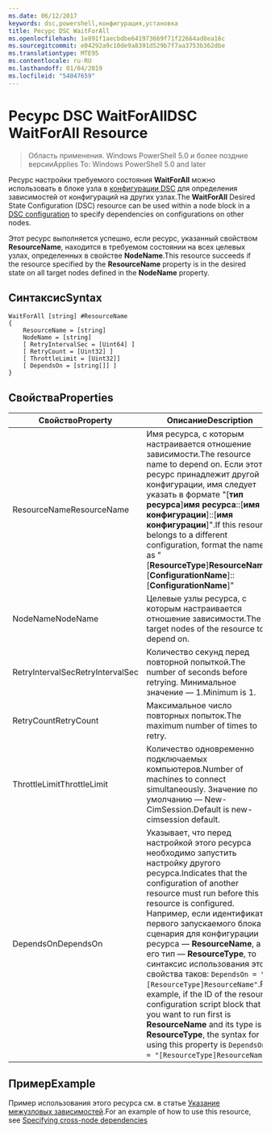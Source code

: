 ```yaml
---
ms.date: 06/12/2017
keywords: dsc,powershell,конфигурация,установка
title: Ресурс DSC WaitForAll
ms.openlocfilehash: 1e891f1aecbdbe641973669f71f22664ad8ea16c
ms.sourcegitcommit: e04292a9c10de9a8391d529b7f7aa3753b362dbe
ms.translationtype: MTE95
ms.contentlocale: ru-RU
ms.lasthandoff: 01/04/2019
ms.locfileid: "54047659"
---
```

# <a name="dsc-waitforall-resource"></a><span data-ttu-id="a8cb4-103">Ресурс DSC WaitForAll</span><span class="sxs-lookup"><span data-stu-id="a8cb4-103">DSC WaitForAll Resource</span></span>

> <span data-ttu-id="a8cb4-104">Область применения. Windows PowerShell 5.0 и более поздние версии</span><span class="sxs-lookup"><span data-stu-id="a8cb4-104">Applies To: Windows PowerShell 5.0 and later</span></span>

<span data-ttu-id="a8cb4-105">Ресурс настройки требуемого состояния **WaitForAll** можно использовать в блоке узла в [конфигурации DSC](../../../configurations/configurations.md) для определения зависимостей от конфигураций на других узлах.</span><span class="sxs-lookup"><span data-stu-id="a8cb4-105">The **WaitForAll** Desired State Configuration (DSC) resource can be used within a node block in a [DSC configuration](../../../configurations/configurations.md) to specify dependencies on configurations on other nodes.</span></span>

<span data-ttu-id="a8cb4-106">Этот ресурс выполняется успешно, если ресурс, указанный свойством **ResourceName**, находится в требуемом состоянии на всех целевых узлах, определенных в свойстве **NodeName**.</span><span class="sxs-lookup"><span data-stu-id="a8cb4-106">This resource succeeds if the resource specified by the **ResourceName** property is in the desired state on all target nodes defined in the **NodeName** property.</span></span>

## <a name="syntax"></a><span data-ttu-id="a8cb4-107">Синтаксис</span><span class="sxs-lookup"><span data-stu-id="a8cb4-107">Syntax</span></span>

```
WaitForAll [string] #ResourceName
{
    ResourceName = [string]
    NodeName = [string]
    [ RetryIntervalSec = [Uint64] ]
    [ RetryCount = [Uint32] ]
    [ ThrottleLimit = [Uint32]]
    [ DependsOn = [string[]] ]
}
```

## <a name="properties"></a><span data-ttu-id="a8cb4-108">Свойства</span><span class="sxs-lookup"><span data-stu-id="a8cb4-108">Properties</span></span>

|  <span data-ttu-id="a8cb4-109">Свойство</span><span class="sxs-lookup"><span data-stu-id="a8cb4-109">Property</span></span>  |  <span data-ttu-id="a8cb4-110">Описание</span><span class="sxs-lookup"><span data-stu-id="a8cb4-110">Description</span></span>   |
|---|---|
| <span data-ttu-id="a8cb4-111">ResourceName</span><span class="sxs-lookup"><span data-stu-id="a8cb4-111">ResourceName</span></span>| <span data-ttu-id="a8cb4-112">Имя ресурса, с которым настраивается отношение зависимости.</span><span class="sxs-lookup"><span data-stu-id="a8cb4-112">The resource name to depend on.</span></span> <span data-ttu-id="a8cb4-113">Если этот ресурс принадлежит другой конфигурации, имя следует указать в формате "[__тип ресурса__]__имя ресурса__::[__имя конфигурации__]::[__имя конфигурации__]".</span><span class="sxs-lookup"><span data-stu-id="a8cb4-113">If this resource belongs to a different configuration, format the name as "[__ResourceType__]__ResourceName__::[__ConfigurationName__]::[__ConfigurationName__]"</span></span>|
| <span data-ttu-id="a8cb4-114">NodeName</span><span class="sxs-lookup"><span data-stu-id="a8cb4-114">NodeName</span></span>| <span data-ttu-id="a8cb4-115">Целевые узлы ресурса, с которым настраивается отношение зависимости.</span><span class="sxs-lookup"><span data-stu-id="a8cb4-115">The target nodes of the resource to depend on.</span></span>|
| <span data-ttu-id="a8cb4-116">RetryIntervalSec</span><span class="sxs-lookup"><span data-stu-id="a8cb4-116">RetryIntervalSec</span></span>| <span data-ttu-id="a8cb4-117">Количество секунд перед повторной попыткой.</span><span class="sxs-lookup"><span data-stu-id="a8cb4-117">The number of seconds before retrying.</span></span> <span data-ttu-id="a8cb4-118">Минимальное значение — 1.</span><span class="sxs-lookup"><span data-stu-id="a8cb4-118">Minimum is 1.</span></span>|
| <span data-ttu-id="a8cb4-119">RetryCount</span><span class="sxs-lookup"><span data-stu-id="a8cb4-119">RetryCount</span></span>| <span data-ttu-id="a8cb4-120">Максимальное число повторных попыток.</span><span class="sxs-lookup"><span data-stu-id="a8cb4-120">The maximum number of times to retry.</span></span>|
| <span data-ttu-id="a8cb4-121">ThrottleLimit</span><span class="sxs-lookup"><span data-stu-id="a8cb4-121">ThrottleLimit</span></span>| <span data-ttu-id="a8cb4-122">Количество одновременно подключаемых компьютеров.</span><span class="sxs-lookup"><span data-stu-id="a8cb4-122">Number of machines to connect simultaneously.</span></span> <span data-ttu-id="a8cb4-123">Значение по умолчанию — New-CimSession.</span><span class="sxs-lookup"><span data-stu-id="a8cb4-123">Default is new-cimsession default.</span></span>|
| <span data-ttu-id="a8cb4-124">DependsOn</span><span class="sxs-lookup"><span data-stu-id="a8cb4-124">DependsOn</span></span> | <span data-ttu-id="a8cb4-125">Указывает, что перед настройкой этого ресурса необходимо запустить настройку другого ресурса.</span><span class="sxs-lookup"><span data-stu-id="a8cb4-125">Indicates that the configuration of another resource must run before this resource is configured.</span></span> <span data-ttu-id="a8cb4-126">Например, если идентификатор первого запускаемого блока сценария для конфигурации ресурса — __ResourceName__, а его тип — __ResourceType__, то синтаксис использования этого свойства таков: `DependsOn = "[ResourceType]ResourceName"`.</span><span class="sxs-lookup"><span data-stu-id="a8cb4-126">For example, if the ID of the resource configuration script block that you want to run first is __ResourceName__ and its type is __ResourceType__, the syntax for using this property is `DependsOn = "[ResourceType]ResourceName"`.</span></span>|

## <a name="example"></a><span data-ttu-id="a8cb4-127">Пример</span><span class="sxs-lookup"><span data-stu-id="a8cb4-127">Example</span></span>

<span data-ttu-id="a8cb4-128">Пример использования этого ресурса см. в статье [Указание межузловых зависимостей](../../../configurations/crossNodeDependencies.md).</span><span class="sxs-lookup"><span data-stu-id="a8cb4-128">For an example of how to use this resource, see [Specifying cross-node dependencies](../../../configurations/crossNodeDependencies.md)</span></span>
